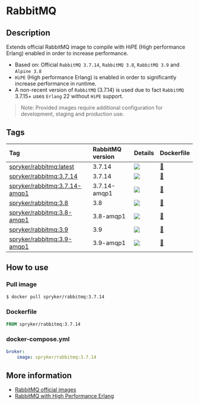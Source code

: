 # RabbitMQ

## Description

Extends official RabbitMQ image to compile with HiPE (High performance Erlang) enabled in order to increase performance.

* Based on: Official `RabbitMQ 3.7.14`, `RabbitMQ 3.8`, `RabbitMQ 3.9` and `Alpine 3.8`
* `HiPE` (High performance Erlang) is enabled in order to significantly increase performance in runtime.
* A non-recent version of `RabbitMQ` (3.7.14) is used due to fact `RabbitMQ` 3.7.15+ uses `Erlang` 22 without `HiPE` support.

> Note: Provided images require additional configuration for development, staging and production use.

## Tags

| Tag     | RabbitMQ version     | Details     | Dockerfile     |
| :------------- | :------------- | :------------- | :------------- |
| [spryker/rabbitmq:latest](https://hub.docker.com/r/spryker/rabbitmq/tags) | 3.7.14 | [![](https://images.microbadger.com/badges/image/spryker/rabbitmq:latest.svg)](https://microbadger.com/images/spryker/rabbitmq:latest "Get your own image badge on microbadger.com") | [:link:](https://github.com/spryker/docker-rabbitmq/blob/master/3.7.14/Dockerfile) |
| [spryker/rabbitmq:3.7.14](https://hub.docker.com/r/spryker/rabbitmq/tags)  | 3.7.14 | [![](https://images.microbadger.com/badges/image/spryker/rabbitmq:3.7.14.svg)](https://microbadger.com/images/spryker/rabbitmq:3.7.14 "Get your own image badge on microbadger.com") | [:link:](https://github.com/spryker/docker-rabbitmq/blob/master/3.7.14/Dockerfile) |
| [spryker/rabbitmq:3.7.14-amqp1](https://hub.docker.com/r/spryker/rabbitmq/tags) | 3.7.14-amqp1 | [![](https://images.microbadger.com/badges/image/spryker/rabbitmq:3.7.14-amqp1.svg)](https://microbadger.com/images/spryker/rabbitmq:3.7.14 "Get your own image badge on microbadger.com") | [:link:](https://github.com/spryker/docker-rabbitmq/blob/master/3.7.14/amqp1/Dockerfile) |
| [spryker/rabbitmq:3.8](https://hub.docker.com/r/spryker/rabbitmq/tags)  | 3.8 | [![](https://images.microbadger.com/badges/image/spryker/rabbitmq:3.8.svg)](https://microbadger.com/images/spryker/rabbitmq:3.8 "Get your own image badge on microbadger.com") | [:link:](https://github.com/spryker/docker-rabbitmq/blob/master/3.8/Dockerfile) |
| [spryker/rabbitmq:3.8-amqp1](https://hub.docker.com/r/spryker/rabbitmq/tags) | 3.8-amqp1 | [![](https://images.microbadger.com/badges/image/spryker/rabbitmq:3.8-amqp1.svg)](https://microbadger.com/images/spryker/rabbitmq:3.8 "Get your own image badge on microbadger.com") | [:link:](https://github.com/spryker/docker-rabbitmq/blob/master/3.8/amqp1/Dockerfile) |
| [spryker/rabbitmq:3.9](https://hub.docker.com/r/spryker/rabbitmq/tags)  | 3.9 | [![](https://images.microbadger.com/badges/image/spryker/rabbitmq:3.9.svg)](https://microbadger.com/images/spryker/rabbitmq:3.9 "Get your own image badge on microbadger.com") | [:link:](https://github.com/spryker/docker-rabbitmq/blob/master/3.9/Dockerfile) |
| [spryker/rabbitmq:3.9-amqp1](https://hub.docker.com/r/spryker/rabbitmq/tags) | 3.9-amqp1 | [![](https://images.microbadger.com/badges/image/spryker/rabbitmq:3.9-amqp1.svg)](https://microbadger.com/images/spryker/rabbitmq:3.9 "Get your own image badge on microbadger.com") | [:link:](https://github.com/spryker/docker-rabbitmq/blob/master/3.9/amqp1/Dockerfile) |

## How to use

### Pull image
```bash
$ docker pull spryker/rabbitmq:3.7.14
```

### Dockerfile
```dockerfile
FROM spryker/rabbitmq:3.7.14
```

### docker-compose.yml
```yaml
broker:
    image: spryker/rabbitmq:3.7.14
```


## More information
* [RabbitMQ official images](https://github.com/docker-library/rabbitmq)
* [RabbitMQ with High Performance Erlang](https://www.cloudamqp.com/blog/2014-03-31-rabbitmq-hipe.html)
